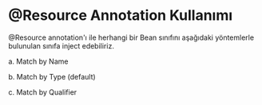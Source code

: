 # @Resource Annotation Kullanımı

@Resource annotation'ı ile herhangi bir Bean sınıfını aşağıdaki yöntemlerle bulunulan sınıfa inject edebiliriz.

a. Match by Name

b. Match by Type (default)

c. Match by Qualifier
